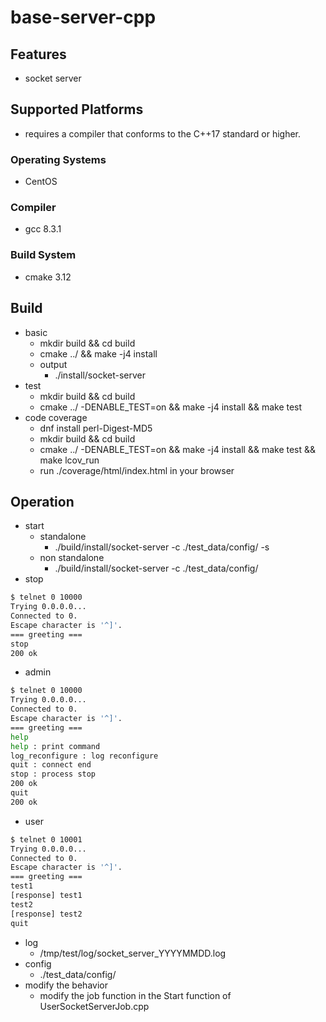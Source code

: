 # base-server-cpp

## Features
 - socket server

## Supported Platforms
 - requires a compiler that conforms to the C++17 standard or higher.

### Operating Systems
 - CentOS

### Compiler
 - gcc 8.3.1

### Build System
 - cmake 3.12

## Build
 - basic
   - mkdir build && cd build
   - cmake ../ && make -j4 install
   - output
     - ./install/socket-server
 - test
   - mkdir build && cd build
   - cmake ../ -DENABLE_TEST=on && make -j4 install && make test
 - code coverage
   - dnf install perl-Digest-MD5
   - mkdir build && cd build
   - cmake ../ -DENABLE_TEST=on && make -j4 install && make test && make lcov_run
   - run ./coverage/html/index.html in your browser

## Operation
 - start
   - standalone
     - ./build/install/socket-server -c ./test_data/config/ -s
   - non standalone
     - ./build/install/socket-server -c ./test_data/config/
 - stop
```bash
$ telnet 0 10000
Trying 0.0.0.0...
Connected to 0.
Escape character is '^]'.
=== greeting ===
stop
200 ok
```
 - admin
```bash
$ telnet 0 10000
Trying 0.0.0.0...
Connected to 0.
Escape character is '^]'.
=== greeting ===
help
help : print command
log_reconfigure : log reconfigure
quit : connect end
stop : process stop
200 ok
quit
200 ok
```
 - user
```bash
$ telnet 0 10001
Trying 0.0.0.0...
Connected to 0.
Escape character is '^]'.
=== greeting ===
test1
[response] test1
test2
[response] test2
quit
```
 - log
   - /tmp/test/log/socket_server_YYYYMMDD.log
 - config
   - ./test_data/config/
 - modify the behavior
   - modify the job function in the Start function of UserSocketServerJob.cpp
